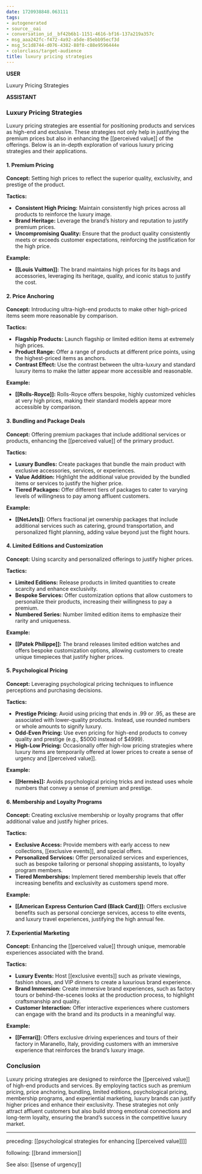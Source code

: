```yaml
---
date: 1720938848.063111
tags:
- autogenerated
- source__oai
- conversation_id__bf42b6b1-1151-4616-bf16-137a219a357c
- msg_aaa242fc-f472-4a92-a5de-85ebb95ecf3d
- msg_5c1d8744-d076-4382-88f8-c88e9596444e
- colorclass/target-audience
title: luxury pricing strategies
---
```


**USER**

Luxury Pricing Strategies


**ASSISTANT**

### Luxury Pricing Strategies

Luxury pricing strategies are essential for positioning products and services as high-end and exclusive. These strategies not only help in justifying the premium prices but also in enhancing the [[perceived value]] of the offerings. Below is an in-depth exploration of various luxury pricing strategies and their applications.

#### 1. **Premium Pricing**

**Concept:** Setting high prices to reflect the superior quality, exclusivity, and prestige of the product.

**Tactics:**
- **Consistent High Pricing:** Maintain consistently high prices across all products to reinforce the luxury image.
- **Brand Heritage:** Leverage the brand’s history and reputation to justify premium prices.
- **Uncompromising Quality:** Ensure that the product quality consistently meets or exceeds customer expectations, reinforcing the justification for the high price.

**Example:**
- **[[Louis Vuitton]]:** The brand maintains high prices for its bags and accessories, leveraging its heritage, quality, and iconic status to justify the cost.

#### 2. **Price Anchoring**

**Concept:** Introducing ultra-high-end products to make other high-priced items seem more reasonable by comparison.

**Tactics:**
- **Flagship Products:** Launch flagship or limited edition items at extremely high prices.
- **Product Range:** Offer a range of products at different price points, using the highest-priced items as anchors.
- **Contrast Effect:** Use the contrast between the ultra-luxury and standard luxury items to make the latter appear more accessible and reasonable.

**Example:**
- **[[Rolls-Royce]]:** Rolls-Royce offers bespoke, highly customized vehicles at very high prices, making their standard models appear more accessible by comparison.

#### 3. **Bundling and Package Deals**

**Concept:** Offering premium packages that include additional services or products, enhancing the [[perceived value]] of the primary product.

**Tactics:**
- **Luxury Bundles:** Create packages that bundle the main product with exclusive accessories, services, or experiences.
- **Value Addition:** Highlight the additional value provided by the bundled items or services to justify the higher price.
- **Tiered Packages:** Offer different tiers of packages to cater to varying levels of willingness to pay among affluent customers.

**Example:**
- **[[NetJets]]:** Offers fractional jet ownership packages that include additional services such as catering, ground transportation, and personalized flight planning, adding value beyond just the flight hours.

#### 4. **Limited Editions and Customization**

**Concept:** Using scarcity and personalized offerings to justify higher prices.

**Tactics:**
- **Limited Editions:** Release products in limited quantities to create scarcity and enhance exclusivity.
- **Bespoke Services:** Offer customization options that allow customers to personalize their products, increasing their willingness to pay a premium.
- **Numbered Series:** Number limited edition items to emphasize their rarity and uniqueness.

**Example:**
- **[[Patek Philippe]]:** The brand releases limited edition watches and offers bespoke customization options, allowing customers to create unique timepieces that justify higher prices.

#### 5. **Psychological Pricing**

**Concept:** Leveraging psychological pricing techniques to influence perceptions and purchasing decisions.

**Tactics:**
- **Prestige Pricing:** Avoid using pricing that ends in .99 or .95, as these are associated with lower-quality products. Instead, use rounded numbers or whole amounts to signify luxury.
- **Odd-Even Pricing:** Use even pricing for high-end products to convey quality and prestige (e.g., $5000 instead of $4999).
- **High-Low Pricing:** Occasionally offer high-low pricing strategies where luxury items are temporarily offered at lower prices to create a sense of urgency and [[perceived value]].

**Example:**
- **[[Hermès]]:** Avoids psychological pricing tricks and instead uses whole numbers that convey a sense of premium and prestige.

#### 6. **Membership and Loyalty Programs**

**Concept:** Creating exclusive membership or loyalty programs that offer additional value and justify higher prices.

**Tactics:**
- **Exclusive Access:** Provide members with early access to new collections, [[exclusive events]], and special offers.
- **Personalized Services:** Offer personalized services and experiences, such as bespoke tailoring or personal shopping assistants, to loyalty program members.
- **Tiered Memberships:** Implement tiered membership levels that offer increasing benefits and exclusivity as customers spend more.

**Example:**
- **[[American Express Centurion Card (Black Card)]]:** Offers exclusive benefits such as personal concierge services, access to elite events, and luxury travel experiences, justifying the high annual fee.

#### 7. **Experiential Marketing**

**Concept:** Enhancing the [[perceived value]] through unique, memorable experiences associated with the brand.

**Tactics:**
- **Luxury Events:** Host [[exclusive events]] such as private viewings, fashion shows, and VIP dinners to create a luxurious brand experience.
- **Brand Immersion:** Create immersive brand experiences, such as factory tours or behind-the-scenes looks at the production process, to highlight craftsmanship and quality.
- **Customer Interaction:** Offer interactive experiences where customers can engage with the brand and its products in a meaningful way.

**Example:**
- **[[Ferrari]]:** Offers exclusive driving experiences and tours of their factory in Maranello, Italy, providing customers with an immersive experience that reinforces the brand’s luxury image.

### Conclusion

Luxury pricing strategies are designed to reinforce the [[perceived value]] of high-end products and services. By employing tactics such as premium pricing, price anchoring, bundling, limited editions, psychological pricing, membership programs, and experiential marketing, luxury brands can justify higher prices and enhance their exclusivity. These strategies not only attract affluent customers but also build strong emotional connections and long-term loyalty, ensuring the brand’s success in the competitive luxury market.


---

preceding: [[psychological strategies for enhancing [[perceived value]]]]  


following: [[brand immersion]]

See also: [[sense of urgency]]